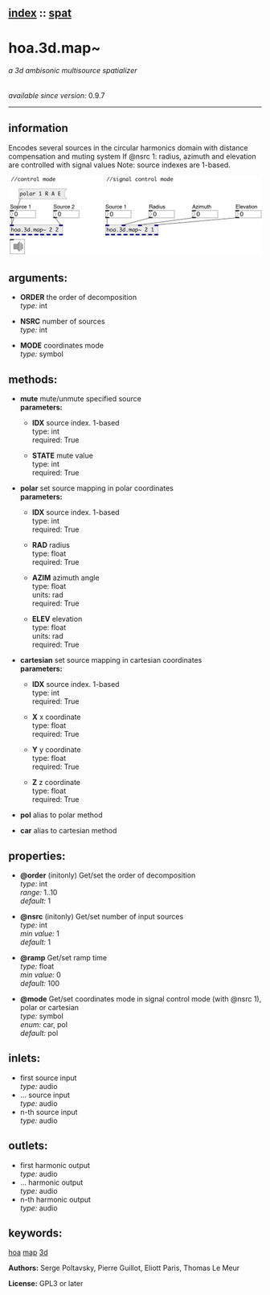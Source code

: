 [index](index.html) :: [spat](category_spat.html)
---

# hoa.3d.map~

###### a 3d ambisonic multisource spatializer

*available since version:* 0.9.7

---


## information
Encodes several sources in the circular harmonics domain with distance compensation and muting system If @nsrc 1: radius, azimuth and elevation are controlled with signal values Note: source indexes are 1-based.


[![example](../examples/img/hoa.3d.map~.jpg)](../examples/pd/hoa.3d.map~.pd)



## arguments:

* **ORDER**
the order of decomposition<br>
_type:_ int<br>

* **NSRC**
number of sources<br>
_type:_ int<br>

* **MODE**
coordinates mode<br>
_type:_ symbol<br>



## methods:

* **mute**
mute/unmute specified source<br>
  __parameters:__
  - **IDX** source index. 1-based<br>
    type: int <br>
    required: True <br>

  - **STATE** mute value<br>
    type: int <br>
    required: True <br>

* **polar**
set source mapping in polar coordinates<br>
  __parameters:__
  - **IDX** source index. 1-based<br>
    type: int <br>
    required: True <br>

  - **RAD** radius<br>
    type: float <br>
    required: True <br>

  - **AZIM** azimuth angle<br>
    type: float <br>
    units: rad <br>
    required: True <br>

  - **ELEV** elevation<br>
    type: float <br>
    units: rad <br>
    required: True <br>

* **cartesian**
set source mapping in cartesian coordinates<br>
  __parameters:__
  - **IDX** source index. 1-based<br>
    type: int <br>
    required: True <br>

  - **X** x coordinate<br>
    type: float <br>
    required: True <br>

  - **Y** y coordinate<br>
    type: float <br>
    required: True <br>

  - **Z** z coordinate<br>
    type: float <br>
    required: True <br>

* **pol**
alias to polar method<br>

* **car**
alias to cartesian method<br>




## properties:

* **@order** (initonly)
Get/set the order of decomposition<br>
_type:_ int<br>
_range:_ 1..10<br>
_default:_ 1<br>

* **@nsrc** (initonly)
Get/set number of input sources<br>
_type:_ int<br>
_min value:_ 1<br>
_default:_ 1<br>

* **@ramp** 
Get/set ramp time<br>
_type:_ float<br>
_min value:_ 0<br>
_default:_ 100<br>

* **@mode** 
Get/set coordinates mode in signal control mode (with @nsrc 1), polar or cartesian<br>
_type:_ symbol<br>
_enum:_ car, pol<br>
_default:_ pol<br>



## inlets:

* first source input<br>
_type:_ audio
* ... source input<br>
_type:_ audio
* n-th source input<br>
_type:_ audio



## outlets:

* first harmonic output<br>
_type:_ audio
* ... harmonic output<br>
_type:_ audio
* n-th harmonic output<br>
_type:_ audio



## keywords:

[hoa](keywords/hoa.html)
[map](keywords/map.html)
[3d](keywords/3d.html)






**Authors:** Serge Poltavsky, Pierre Guillot, Eliott Paris, Thomas Le Meur




**License:** GPL3 or later





